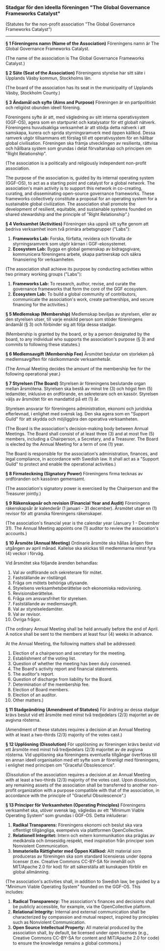 ### **Stadgar för den ideella föreningen "The Global Governance Frameworks Catalyst"**

(Statutes for the non-profit association "The Global Governance Frameworks Catalyst")

---

**§ 1 Föreningens namn (Name of the Association)**
Föreningens namn är The Global Governance Frameworks Catalyst.

(The name of the association is The Global Governance Frameworks Catalyst.)

**§ 2 Säte (Seat of the Association)**
Föreningens styrelse har sitt säte i Upplands Väsby kommun, Stockholms län.

(The board of the association has its seat in the municipality of Upplands Väsby, Stockholm County.)

**§ 3 Ändamål och syfte (Aims and Purpose)**
Föreningen är en partipolitiskt och religiöst obunden ideell förening.

Föreningens syfte är att, med vägledning av sitt interna operativsystem (GGF-OS), agera som en startpunkt och katalysator för ett globalt nätverk. Föreningens huvudsakliga verksamhet är att stödja detta nätverk i att samskapa, kurera och sprida styrningsramverk med öppen källkod. Dessa ramverk utgör tillsammans ett förslag till ett operativsystem för en hållbar global civilisation. Föreningen ska främja utvecklingen av resilienta, rättvisa och hållbara system som grundas i delat förvaltarskap och principen om "Right Relationship".

(The association is a politically and religiously independent non-profit association.

The purpose of the association is, guided by its internal operating system (GGF-OS), to act as a starting point and catalyst for a global network. The association's main activity is to support this network in co-creating, curating, and disseminating open-source governance frameworks. These frameworks collectively constitute a proposal for an operating system for a sustainable global civilization. The association shall promote the development of resilient, equitable, and sustainable systems founded on shared stewardship and the principle of "Right Relationship".)

**§ 4 Verksamhet (Activities)**
Föreningen ska uppnå sitt syfte genom att bedriva verksamhet inom två primära arbetsgrupper ("Labs"):

1.  **Frameworks Lab:** Forska, författa, revidera och förvalta de styrningsramverk som utgör kärnan i GGF-ekosystemet.
2.  **Ecosystem Lab:** Bygga en global gemenskap av bidragsgivare, kommunicera föreningens arbete, skapa partnerskap och säkra finansiering för verksamheten.

(The association shall achieve its purpose by conducting activities within two primary working groups ("Labs"):

1.  **Frameworks Lab:** To research, author, revise, and curate the governance frameworks that form the core of the GGF ecosystem.
2.  **Ecosystem Lab:** To build a global community of contributors, communicate the association's work, create partnerships, and secure financing for the activities.)

**§ 5 Medlemskap (Membership)**
Medlemskap beviljas av styrelsen, eller av den styrelsen utser, till varje enskild person som stöder föreningens ändamål (§ 3) och förbinder sig att följa dessa stadgar.

(Membership is granted by the board, or by a person designated by the board, to any individual who supports the association's purpose (§ 3) and commits to following these statutes.)

**§ 6 Medlemsavgift (Membership Fee)**
Årsmötet beslutar om storleken på medlemsavgiften för nästkommande verksamhetsår.

(The Annual Meeting decides the amount of the membership fee for the following operational year.)

**§ 7 Styrelsen (The Board)**
Styrelsen är föreningens beslutande organ mellan årsmötena. Styrelsen ska bestå av minst tre (3) och högst fem (5) ledamöter, inklusive en ordförande, en sekreterare och en kassör. Styrelsen väljs av årsmötet för en mandattid på ett (1) år.

Styrelsen ansvarar för föreningens administration, ekonomi och juridiska efterlevnad, i enlighet med svensk lag. Den ska agera som en "Support Guild" för att skydda och möjliggöra den operativa verksamheten.

(The Board is the association's decision-making body between Annual Meetings. The Board shall consist of at least three (3) and at most five (5) members, including a Chairperson, a Secretary, and a Treasurer. The Board is elected by the Annual Meeting for a term of one (1) year.

The Board is responsible for the association's administration, finances, and legal compliance, in accordance with Swedish law. It shall act as a "Support Guild" to protect and enable the operational activities.)

**§ 8 Firmateckning (Signatory Power)**
Föreningens firma tecknas av ordföranden och kassören gemensamt.

(The association's signatory power is exercised by the Chairperson and the Treasurer jointly.)

**§ 9 Räkenskapsår och revision (Financial Year and Audit)**
Föreningens räkenskapsår är kalenderår (1 januari - 31 december). Årsmötet utser en (1) revisor för att granska föreningens räkenskaper.

(The association's financial year is the calendar year (January 1 - December 31). The Annual Meeting appoints one (1) auditor to review the association's accounts.)

**§ 10 Årsmöte (Annual Meeting)**
Ordinarie årsmöte ska hållas årligen före utgången av april månad. Kallelse ska skickas till medlemmarna minst fyra (4) veckor i förväg.

Vid årsmötet ska följande ärenden behandlas:
1. Val av ordförande och sekreterare för mötet.
2. Fastställande av röstlängd.
3. Fråga om mötets behöriga utlysande.
4. Styrelsens verksamhetsberättelse och ekonomiska redovisning.
5. Revisionsberättelse.
6. Fråga om ansvarsfrihet för styrelsen.
7. Fastställande av medlemsavgift.
8. Val av styrelseledamöter.
9. Val av revisor.
10. Övriga frågor.

(The ordinary Annual Meeting shall be held annually before the end of April. A notice shall be sent to the members at least four (4) weeks in advance.

At the Annual Meeting, the following matters shall be addressed:
1. Election of a chairperson and secretary for the meeting.
2. Establishment of the voting list.
3. Question of whether the meeting has been duly convened.
4. The Board's activity report and financial statements.
5. The auditor's report.
6. Question of discharge from liability for the Board.
7. Determination of the membership fee.
8. Election of Board members.
9. Election of an auditor.
10. Other matters.)

**§ 11 Stadgeändring (Amendment of Statutes)**
För ändring av dessa stadgar krävs beslut vid ett årsmöte med minst två tredjedelars (2/3) majoritet av de avgivna rösterna.

(Amendment of these statutes requires a decision at an Annual Meeting with at least a two-thirds (2/3) majority of the votes cast.)

**§ 12 Upplösning (Dissolution)**
För upplösning av föreningen krävs beslut vid ett årsmöte med minst två tredjedelars (2/3) majoritet av de avgivna rösterna. Vid upplösning ska föreningens eventuella tillgångar överföras till en annan ideell organisation med ett syfte som är förenligt med föreningens, i enlighet med principen om "Graceful Obsolescence".

(Dissolution of the association requires a decision at an Annual Meeting with at least a two-thirds (2/3) majority of the votes cast. Upon dissolution, any remaining assets of the association shall be transferred to another non-profit organization with a purpose compatible with that of the association, in accordance with the principle of "Graceful Obsolescence".)

**§ 13 Principer för Verksamheten (Operating Principles)**
Föreningens verksamhet ska, utöver svensk lag, vägledas av ett "Minimum Viable Operating System" som grundas i GGF-OS. Detta inkluderar:
1.  **Radikal Transparens:** Föreningens ekonomi och beslut ska vara offentligt tillgängliga, exempelvis via plattformen OpenCollective.
2.  **Relationell Integritet:** Intern och extern kommunikation ska präglas av medkänsla och ömsesidig respekt, med inspiration från principer som Nonviolent Communication.
3.  **Immateriella Rättigheter med Öppen Källkod:** Allt material som produceras av föreningen ska som standard licensieras under öppna licenser (t.ex. Creative Commons CC-BY-SA för innehåll och MIT/Apache 2.0 för kod) för att säkerställa att kunskapen förblir en global allmänning.

(The association's activities shall, in addition to Swedish law, be guided by a "Minimum Viable Operating System" founded on the GGF-OS. This includes:
1.  **Radical Transparency:** The association's finances and decisions shall be publicly accessible, for example, via the OpenCollective platform.
2.  **Relational Integrity:** Internal and external communication shall be characterized by compassion and mutual respect, inspired by principles such as Nonviolent Communication.
3.  **Open Source Intellectual Property:** All material produced by the association shall, by default, be licensed under open licenses (e.g., Creative Commons CC-BY-SA for content and MIT/Apache 2.0 for code) to ensure the knowledge remains a global commons.)
